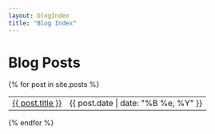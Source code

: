```yaml
---
layout: blogIndex
title: "Blog Index"
---
```


# Blog Posts

<div>
  {% for post in site.posts %}
    <table class="table table-hover">
    <tr>
      <td><a href="{{ post.url }}">{{ post.title }}</a></td>
      <td class="col-md-3" style="text-align: right;">{{ post.date | date: "%B %e, %Y" }}</td>
    </tr>
    </table> 
    <div><p></p></div>

  {% endfor %}
</div>
